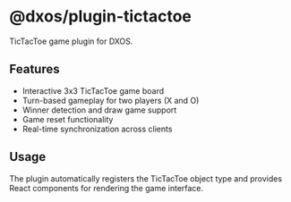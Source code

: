 # @dxos/plugin-tictactoe

TicTacToe game plugin for DXOS.

## Features

- Interactive 3x3 TicTacToe game board
- Turn-based gameplay for two players (X and O)
- Winner detection and draw game support
- Game reset functionality
- Real-time synchronization across clients

## Usage

The plugin automatically registers the TicTacToe object type and provides React components for rendering the game interface.